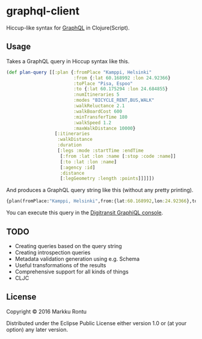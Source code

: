 # graphql-client

Hiccup-like syntax for [GraphQL](http://graphql.org/) in Clojure(Script).

## Usage

Takes a GraphQL query in Hiccup syntax like this.

```clj
(def plan-query [[:plan {:fromPlace "Kamppi, Helsinki"
                         :from {:lat 60.168992 :lon 24.92366}
                         :toPlace "Pisa, Espoo"
                         :to {:lat 60.175294 :lon 24.684855}
                         :numItineraries 5
                         :modes "BICYCLE_RENT,BUS,WALK"
                         :walkReluctance 2.1
                         :walkBoardCost 600
                         :minTransferTime 180
                         :walkSpeed 1.2
                         :maxWalkDistance 10000}
                  [:itineraries
                   :walkDistance
                   :duration
                   [:legs :mode :startTime :endTime
                    [:from :lat :lon :name [:stop :code :name]]
                    [:to :lat :lon :name]
                    [:agency :id]
                    :distance
                    [:legGeometry :length :points]]]]])
```

And produces a GraphQL query string like this (without any pretty printing).

```clj
{plan(fromPlace:"Kamppi, Helsinki",from:{lat:60.168992,lon:24.92366},toPlace:"Pisa, Espoo",to:{lat:60.175294,lon:24.684855},numItineraries:5,modes:"BICYCLE_RENT,BUS,WALK",walkReluctance:2.1,walkBoardCost:600,minTransferTime:180,walkSpeed:1.2,maxWalkDistance:10000){itineraries{walkDistance,duration,legs{mode startTime endTime from{lat lon name stop{code name}},to{lat lon name},agency{id},distance legGeometry{length points}}}}}
```

You can execute this query in the [Digitransit GraphiQL console](http://dev.hsl.fi/graphql/console/?query={plan%28fromPlace%3A%22Kamppi%2C%20Helsinki%22%2Cfrom%3A{lat%3A60.168992%2Clon%3A24.92366}%2CtoPlace%3A%22Pisa%2C%20Espoo%22%2Cto%3A{lat%3A60.175294%2Clon%3A24.684855}%2CnumItineraries%3A5%2Cmodes%3A%22BICYCLE_RENT%2CBUS%2CWALK%22%2CwalkReluctance%3A2.1%2CwalkBoardCost%3A600%2CminTransferTime%3A180%2CwalkSpeed%3A1.2%2CmaxWalkDistance%3A10000%29{itineraries{walkDistance%2Cduration%2Clegs{mode%20startTime%20endTime%20from{lat%20lon%20name%20stop{code%20name}}%2Cto{lat%20lon%20name}%2Cagency{id}%2Cdistance%20legGeometry{length%20points}}}}}%0A).

## TODO

- Creating queries based on the query string
- Creating introspection queries
- Metadata validation generation using e.g. Schema
- Useful transformations of the results
- Comprehensive support for all kinds of things
- CLJC

## License

Copyright © 2016 Markku Rontu

Distributed under the Eclipse Public License either version 1.0 or (at
your option) any later version.
